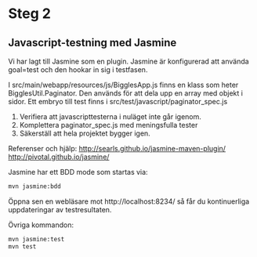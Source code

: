 Steg 2
=======

Javascript-testning med Jasmine
-------------------------------

Vi har lagt till Jasmine som en plugin. Jasmine är konfigurerad att använda goal=test och den
hookar in sig i testfasen.

I src/main/webapp/resources/js/BigglesApp.js finns en klass som heter BigglesUtil.Paginator. Den
används för att dela upp en array med objekt i sidor. Ett embryo till test finns i
src/test/javascript/paginator_spec.js

1. Verifiera att javascripttesterna i nuläget inte går igenom.
2. Komplettera paginator_spec.js med meningsfulla tester
3. Säkerställ att hela projektet bygger igen.

Referenser och hjälp:
http://searls.github.io/jasmine-maven-plugin/
http://pivotal.github.io/jasmine/

Jasmine har ett BDD mode som startas via:
```bash
mvn jasmine:bdd
```

Öppna sen en webläsare mot http://localhost:8234/ så får du kontinuerliga uppdateringar av testresultaten.

Övriga kommandon:
```bash
mvn jasmine:test
mvn test
```
